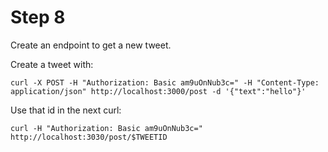 # Step 8

Create an endpoint to get a new tweet.

Create a tweet with:

```
curl -X POST -H "Authorization: Basic am9uOnNub3c=" -H "Content-Type: application/json" http://localhost:3000/post -d '{"text":"hello"}'
```

Use that id in the next curl:

```
curl -H "Authorization: Basic am9uOnNub3c=" http://localhost:3030/post/$TWEETID
```
